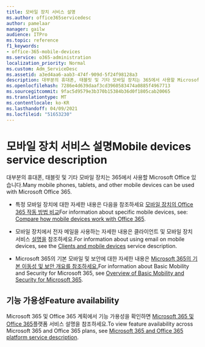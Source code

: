 ```yaml
---
title: 모바일 장치 서비스 설명
ms.author: office365servicedesc
author: pamelaar
manager: gailw
audience: ITPro
ms.topic: reference
f1_keywords:
- office-365-mobile-devices
ms.service: o365-administration
localization_priority: Normal
ms.custom: Adm_ServiceDesc
ms.assetid: a3ed4aa6-aab3-474f-909d-5f24f98128a3
description: 대부분의 휴대폰, 태블릿 및 기타 모바일 장치는 365에서 사용할 Microsoft Office 있습니다.
ms.openlocfilehash: 7286e4d639daaf3cd3960583474a0885f4967713
ms.sourcegitcommit: 9fac5d9579e3b370b15384b36d0f1805cab20065
ms.translationtype: MT
ms.contentlocale: ko-KR
ms.lasthandoff: 04/09/2021
ms.locfileid: "51653230"
---
```

# <a name="mobile-devices-service-description"></a><span data-ttu-id="e464c-103">모바일 장치 서비스 설명</span><span class="sxs-lookup"><span data-stu-id="e464c-103">Mobile devices service description</span></span>

<span data-ttu-id="e464c-104">대부분의 휴대폰, 태블릿 및 기타 모바일 장치는 365에서 사용할 Microsoft Office 있습니다.</span><span class="sxs-lookup"><span data-stu-id="e464c-104">Many mobile phones, tablets, and other mobile devices can be used with Microsoft Office 365.</span></span> 
  
- <span data-ttu-id="e464c-105">특정 모바일 장치에 대한 자세한 내용은 다음을 참조하세요 [모바일 장치의 Office 365 작동 방법 비교](https://go.microsoft.com/fwlink/p/?LinkId=282337)</span><span class="sxs-lookup"><span data-stu-id="e464c-105">For information about specific mobile devices, see: [Compare how mobile devices work with Office 365](https://go.microsoft.com/fwlink/p/?LinkId=282337).</span></span>
    
- <span data-ttu-id="e464c-106">모바일 장치에서 전자 메일을 사용하는 자세한 내용은 클라이언트 및 모바일 장치 서비스 [설명을](../exchange-online-service-description/clients-and-mobile-devices.md) 참조하세요.</span><span class="sxs-lookup"><span data-stu-id="e464c-106">For information about using email on mobile devices, see the [Clients and mobile devices](../exchange-online-service-description/clients-and-mobile-devices.md) service description.</span></span> 
    
- <span data-ttu-id="e464c-107">Microsoft 365의 기본 모바일 및 보안에 대한 자세한 내용은 [Microsoft 365의 기본 이동성 및 보안 개요를 참조하세요.](/microsoft-365/admin/basic-mobility-security/overview)</span><span class="sxs-lookup"><span data-stu-id="e464c-107">For information about Basic Mobility and Security for Microsoft 365, see [Overview of Basic Mobility and Security for Microsoft 365](/microsoft-365/admin/basic-mobility-security/overview).</span></span>
    
## <a name="feature-availability"></a><span data-ttu-id="e464c-108">기능 가용성</span><span class="sxs-lookup"><span data-stu-id="e464c-108">Feature availability</span></span>

<span data-ttu-id="e464c-109">Microsoft 365 및 Office 365 계획에서 기능 가용성을 확인하면 [Microsoft 365 및 Office 365](office-365-platform-service-description.md)플랫폼 서비스 설명을 참조하세요.</span><span class="sxs-lookup"><span data-stu-id="e464c-109">To view feature availability across Microsoft 365 and Office 365 plans, see [Microsoft 365 and Office 365 platform service description](office-365-platform-service-description.md).</span></span>
